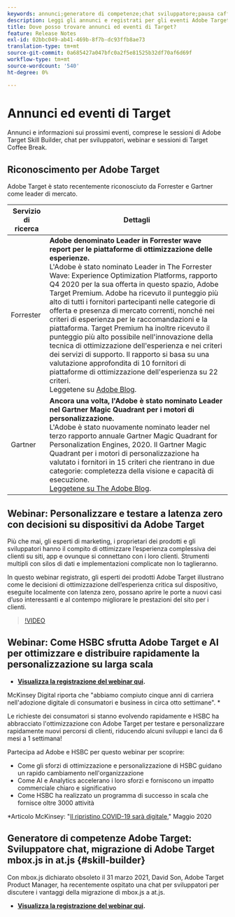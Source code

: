 ```yaml
---
keywords: annunci;generatore di competenze;chat sviluppatore;pausa caffè;eventi;forrester;gartner;webinar
description: Leggi gli annunci e registrati per gli eventi Adobe Target, incluse le sessioni di Skills Builder, le chat per sviluppatori e product manager, i webinar e altro ancora.
title: Dove posso trovare annunci ed eventi di Target?
feature: Release Notes
exl-id: 02bbc049-ab41-469b-8f7b-dc93ffb8ae73
translation-type: tm+mt
source-git-commit: 0a685427a047bfc0a2f5e81525b32df70af6d69f
workflow-type: tm+mt
source-wordcount: '540'
ht-degree: 0%

---
```


# Annunci ed eventi di Target

Annunci e informazioni sui prossimi eventi, comprese le sessioni di Adobe Target Skill Builder, chat per sviluppatori, webinar e sessioni di Target Coffee Break.

## Riconoscimento per Adobe Target

Adobe Target è stato recentemente riconosciuto da Forrester e Gartner come leader di mercato.

| Servizio di ricerca | Dettagli |
| --- | --- |
| Forrester | **Adobe denominato Leader in Forrester wave report per le piattaforme di ottimizzazione delle esperienze.**<br> L&#39;Adobe è stato nominato Leader in The Forrester Wave: Experience Optimization Platforms, rapporto Q4 2020 per la sua offerta in questo spazio, Adobe Target Premium. Adobe ha ricevuto il punteggio più alto di tutti i fornitori partecipanti nelle categorie di offerta e presenza di mercato correnti, nonché nei criteri di esperienza per le raccomandazioni e la piattaforma. Target Premium ha inoltre ricevuto il punteggio più alto possibile nell&#39;innovazione della tecnica di ottimizzazione dell&#39;esperienza e nei criteri dei servizi di supporto. Il rapporto si basa su una valutazione approfondita di 10 fornitori di piattaforme di ottimizzazione dell&#39;esperienza su 22 criteri.<br>Leggetene su  [Adobe Blog](https://blog.adobe.com/en/2020/11/24/adobe-named-leader-in-forrester-wave-report-experience-optimization-platforms.html). |
| Gartner | **Ancora una volta, l&#39;Adobe è stato nominato Leader nel Gartner Magic Quadrant per i motori di personalizzazione.**<br> L&#39;Adobe è stato nuovamente nominato leader nel terzo rapporto annuale Gartner Magic Quadrant for Personalization Engines, 2020. Il Gartner Magic Quadrant per i motori di personalizzazione ha valutato i fornitori in 15 criteri che rientrano in due categorie: completezza della visione e capacità di esecuzione.<br>[Leggetene su The Adobe Blog](https://theblog.adobe.com/adobe-again-named-leader-in-gartner-magic-quadrant-for-personalization-engines/). |

## Webinar: Personalizzare e testare a latenza zero con decisioni su dispositivi da Adobe Target

Più che mai, gli esperti di marketing, i proprietari dei prodotti e gli sviluppatori hanno il compito di ottimizzare l’esperienza complessiva dei clienti su siti, app e ovunque si connettano con i loro clienti. Strumenti multipli con silos di dati e implementazioni complicate non lo taglieranno.

In questo webinar registrato, gli esperti dei prodotti Adobe Target illustrano come le decisioni di ottimizzazione dell’esperienza critica sul dispositivo, eseguite localmente con latenza zero, possano aprire le porte a nuovi casi d’uso interessanti e al contempo migliorare le prestazioni del sito per i clienti.

>[!VIDEO](https://video.tv.adobe.com/v/328148)

## Webinar: Come HSBC sfrutta Adobe Target e AI per ottimizzare e distribuire rapidamente la personalizzazione su larga scala

* **[Visualizza la registrazione del webinar qui](https://seminars.adobeconnect.com/ps4ozlg7qfdy/?proto=true).**

McKinsey Digital riporta che &quot;abbiamo compiuto cinque anni di carriera nell&#39;adozione digitale di consumatori e business in circa otto settimane&quot;. *

Le richieste dei consumatori si stanno evolvendo rapidamente e HSBC ha abbracciato l&#39;ottimizzazione con Adobe Target per testare e personalizzare rapidamente nuovi percorsi di clienti, riducendo alcuni sviluppi e lanci da 6 mesi a 1 settimana!

Partecipa ad Adobe e HSBC per questo webinar per scoprire:

* Come gli sforzi di ottimizzazione e personalizzazione di HSBC guidano un rapido cambiamento nell&#39;organizzazione
* Come AI e Analytics accelerano i loro sforzi e forniscono un impatto commerciale chiaro e significativo
* Come HSBC ha realizzato un programma di successo in scala che fornisce oltre 3000 attività

*Articolo McKinsey: &quot;[Il ripristino COVID-19 sarà digitale](https://www.mckinsey.com/business-functions/mckinsey-digital/our-insights/the-covid-19-recovery-will-be-digital-a-plan-for-the-first-90-days#),&quot; Maggio 2020

## Generatore di competenze Adobe Target: Sviluppatore chat, migrazione di Adobe Target mbox.js in at.js {#skill-builder}

Con mbox.js dichiarato obsoleto il 31 marzo 2021, David Son, Adobe Target Product Manager, ha recentemente ospitato una chat per sviluppatori per discutere i vantaggi della migrazione di mbox.js a at.js.

* **[Visualizza la registrazione del webinar qui](https://seminars.adobeconnect.com/ptdo6mfo6qn6/?proto=true).**
